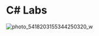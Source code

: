 # C# Labs
![photo_5418203155344250320_w](https://github.com/murateshimov/C-sharp/assets/57397667/71958c3d-42cc-43c1-b719-aacf2e0ec89f)
